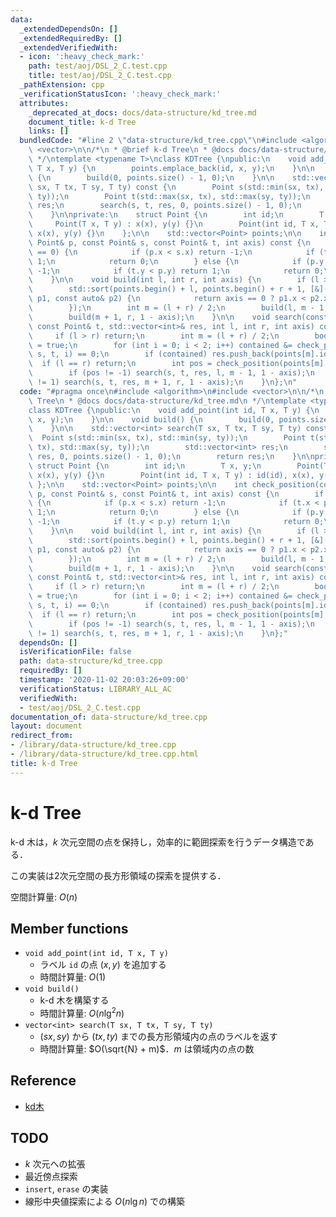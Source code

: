 ```yaml
---
data:
  _extendedDependsOn: []
  _extendedRequiredBy: []
  _extendedVerifiedWith:
  - icon: ':heavy_check_mark:'
    path: test/aoj/DSL_2_C.test.cpp
    title: test/aoj/DSL_2_C.test.cpp
  _pathExtension: cpp
  _verificationStatusIcon: ':heavy_check_mark:'
  attributes:
    _deprecated_at_docs: docs/data-structure/kd_tree.md
    document_title: k-d Tree
    links: []
  bundledCode: "#line 2 \"data-structure/kd_tree.cpp\"\n#include <algorithm>\n#include\
    \ <vector>\n\n/*\n * @brief k-d Tree\n * @docs docs/data-structure/kd_tree.md\n\
    \ */\ntemplate <typename T>\nclass KDTree {\npublic:\n    void add_point(int id,\
    \ T x, T y) {\n        points.emplace_back(id, x, y);\n    }\n\n    void build()\
    \ {\n        build(0, points.size() - 1, 0);\n    }\n\n    std::vector<int> search(T\
    \ sx, T tx, T sy, T ty) const {\n        Point s(std::min(sx, tx), std::min(sy,\
    \ ty));\n        Point t(std::max(sx, tx), std::max(sy, ty));\n        std::vector<int>\
    \ res;\n        search(s, t, res, 0, points.size() - 1, 0);\n        return res;\n\
    \    }\n\nprivate:\n    struct Point {\n        int id;\n        T x, y;\n   \
    \     Point(T x, T y) : x(x), y(y) {}\n        Point(int id, T x, T y) : id(id),\
    \ x(x), y(y) {}\n    };\n\n    std::vector<Point> points;\n\n    int check_position(const\
    \ Point& p, const Point& s, const Point& t, int axis) const {\n        if (axis\
    \ == 0) {\n            if (p.x < s.x) return -1;\n            if (t.x < p.x) return\
    \ 1;\n            return 0;\n        } else {\n            if (p.y < s.y) return\
    \ -1;\n            if (t.y < p.y) return 1;\n            return 0;\n        }\n\
    \    }\n\n    void build(int l, int r, int axis) {\n        if (l > r) return;\n\
    \        std::sort(points.begin() + l, points.begin() + r + 1, [&](const auto&\
    \ p1, const auto& p2) {\n            return axis == 0 ? p1.x < p2.x : p1.y < p2.y;\n\
    \        });\n        int m = (l + r) / 2;\n        build(l, m - 1, 1 - axis);\n\
    \        build(m + 1, r, 1 - axis);\n    }\n\n    void search(const Point& s,\
    \ const Point& t, std::vector<int>& res, int l, int r, int axis) const {\n   \
    \     if (l > r) return;\n        int m = (l + r) / 2;\n        bool contained\
    \ = true;\n        for (int i = 0; i < 2; i++) contained &= check_position(points[m],\
    \ s, t, i) == 0;\n        if (contained) res.push_back(points[m].id);\n      \
    \  if (l == r) return;\n        int pos = check_position(points[m], s, t, axis);\n\
    \        if (pos != -1) search(s, t, res, l, m - 1, 1 - axis);\n        if (pos\
    \ != 1) search(s, t, res, m + 1, r, 1 - axis);\n    }\n};\n"
  code: "#pragma once\n#include <algorithm>\n#include <vector>\n\n/*\n * @brief k-d\
    \ Tree\n * @docs docs/data-structure/kd_tree.md\n */\ntemplate <typename T>\n\
    class KDTree {\npublic:\n    void add_point(int id, T x, T y) {\n        points.emplace_back(id,\
    \ x, y);\n    }\n\n    void build() {\n        build(0, points.size() - 1, 0);\n\
    \    }\n\n    std::vector<int> search(T sx, T tx, T sy, T ty) const {\n      \
    \  Point s(std::min(sx, tx), std::min(sy, ty));\n        Point t(std::max(sx,\
    \ tx), std::max(sy, ty));\n        std::vector<int> res;\n        search(s, t,\
    \ res, 0, points.size() - 1, 0);\n        return res;\n    }\n\nprivate:\n   \
    \ struct Point {\n        int id;\n        T x, y;\n        Point(T x, T y) :\
    \ x(x), y(y) {}\n        Point(int id, T x, T y) : id(id), x(x), y(y) {}\n   \
    \ };\n\n    std::vector<Point> points;\n\n    int check_position(const Point&\
    \ p, const Point& s, const Point& t, int axis) const {\n        if (axis == 0)\
    \ {\n            if (p.x < s.x) return -1;\n            if (t.x < p.x) return\
    \ 1;\n            return 0;\n        } else {\n            if (p.y < s.y) return\
    \ -1;\n            if (t.y < p.y) return 1;\n            return 0;\n        }\n\
    \    }\n\n    void build(int l, int r, int axis) {\n        if (l > r) return;\n\
    \        std::sort(points.begin() + l, points.begin() + r + 1, [&](const auto&\
    \ p1, const auto& p2) {\n            return axis == 0 ? p1.x < p2.x : p1.y < p2.y;\n\
    \        });\n        int m = (l + r) / 2;\n        build(l, m - 1, 1 - axis);\n\
    \        build(m + 1, r, 1 - axis);\n    }\n\n    void search(const Point& s,\
    \ const Point& t, std::vector<int>& res, int l, int r, int axis) const {\n   \
    \     if (l > r) return;\n        int m = (l + r) / 2;\n        bool contained\
    \ = true;\n        for (int i = 0; i < 2; i++) contained &= check_position(points[m],\
    \ s, t, i) == 0;\n        if (contained) res.push_back(points[m].id);\n      \
    \  if (l == r) return;\n        int pos = check_position(points[m], s, t, axis);\n\
    \        if (pos != -1) search(s, t, res, l, m - 1, 1 - axis);\n        if (pos\
    \ != 1) search(s, t, res, m + 1, r, 1 - axis);\n    }\n};"
  dependsOn: []
  isVerificationFile: false
  path: data-structure/kd_tree.cpp
  requiredBy: []
  timestamp: '2020-11-02 20:03:26+09:00'
  verificationStatus: LIBRARY_ALL_AC
  verifiedWith:
  - test/aoj/DSL_2_C.test.cpp
documentation_of: data-structure/kd_tree.cpp
layout: document
redirect_from:
- /library/data-structure/kd_tree.cpp
- /library/data-structure/kd_tree.cpp.html
title: k-d Tree
---
```

# k-d Tree

k-d 木は，$k$ 次元空間の点を保持し，効率的に範囲探索を行うデータ構造である．

この実装は2次元空間の長方形領域の探索を提供する．

空間計算量: $O(n)$

## Member functions

- `void add_point(int id, T x, T y)`
    - ラベル `id` の点 $(x, y)$ を追加する
    - 時間計算量: $O(1)$
- `void build()`
    - k-d 木を構築する
    - 時間計算量: $O(n\lg^2 n)$
- `vector<int> search(T sx, T tx, T sy, T ty)`
    -  $(sx, sy)$ から $(tx, ty)$ までの長方形領域内の点のラベルを返す
    - 時間計算量: $O(\sqrt{N} + m)$．$m$ は領域内の点の数

## Reference

- [kd木](https://ja.wikipedia.org/wiki/Kd%E6%9C%A8)

## TODO

- $k$ 次元への拡張
- 最近傍点探索
- `insert`, `erase` の実装
- 線形中央値探索による $O(n\lg n)$ での構築